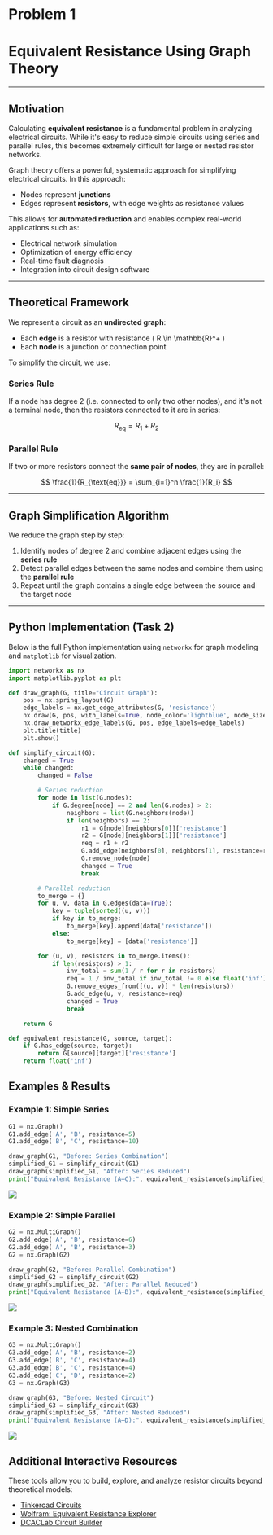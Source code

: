 # Problem 1
#  Equivalent Resistance Using Graph Theory

---

## Motivation

Calculating **equivalent resistance** is a fundamental problem in analyzing electrical circuits. While it's easy to reduce simple circuits using series and parallel rules, this becomes extremely difficult for large or nested resistor networks.

Graph theory offers a powerful, systematic approach for simplifying electrical circuits. In this approach:

- Nodes represent **junctions**
- Edges represent **resistors**, with edge weights as resistance values

This allows for **automated reduction** and enables complex real-world applications such as:

- Electrical network simulation
- Optimization of energy efficiency
- Real-time fault diagnosis
- Integration into circuit design software

---

## Theoretical Framework

We represent a circuit as an **undirected graph**:

- Each **edge** is a resistor with resistance \( R \in \mathbb{R}^+ \)
- Each **node** is a junction or connection point

To simplify the circuit, we use:

### Series Rule

If a node has degree 2 (i.e. connected to only two other nodes), and it's not a terminal node, then the resistors connected to it are in series:

$$
R_{\text{eq}} = R_1 + R_2
$$

### Parallel Rule

If two or more resistors connect the **same pair of nodes**, they are in parallel:

$$
\frac{1}{R_{\text{eq}}} = \sum_{i=1}^n \frac{1}{R_i}
$$

---

## Graph Simplification Algorithm

We reduce the graph step by step:

1. Identify nodes of degree 2 and combine adjacent edges using the **series rule**
2. Detect parallel edges between the same nodes and combine them using the **parallel rule**
3. Repeat until the graph contains a single edge between the source and the target node

---

## Python Implementation (Task 2)

Below is the full Python implementation using `networkx` for graph modeling and `matplotlib` for visualization.

```python
import networkx as nx
import matplotlib.pyplot as plt

def draw_graph(G, title="Circuit Graph"):
    pos = nx.spring_layout(G)
    edge_labels = nx.get_edge_attributes(G, 'resistance')
    nx.draw(G, pos, with_labels=True, node_color='lightblue', node_size=1000)
    nx.draw_networkx_edge_labels(G, pos, edge_labels=edge_labels)
    plt.title(title)
    plt.show()

def simplify_circuit(G):
    changed = True
    while changed:
        changed = False

        # Series reduction
        for node in list(G.nodes):
            if G.degree[node] == 2 and len(G.nodes) > 2:
                neighbors = list(G.neighbors(node))
                if len(neighbors) == 2:
                    r1 = G[node][neighbors[0]]['resistance']
                    r2 = G[node][neighbors[1]]['resistance']
                    req = r1 + r2
                    G.add_edge(neighbors[0], neighbors[1], resistance=req)
                    G.remove_node(node)
                    changed = True
                    break

        # Parallel reduction
        to_merge = {}
        for u, v, data in G.edges(data=True):
            key = tuple(sorted((u, v)))
            if key in to_merge:
                to_merge[key].append(data['resistance'])
            else:
                to_merge[key] = [data['resistance']]

        for (u, v), resistors in to_merge.items():
            if len(resistors) > 1:
                inv_total = sum(1 / r for r in resistors)
                req = 1 / inv_total if inv_total != 0 else float('inf')
                G.remove_edges_from([(u, v)] * len(resistors))
                G.add_edge(u, v, resistance=req)
                changed = True
                break

    return G

def equivalent_resistance(G, source, target):
    if G.has_edge(source, target):
        return G[source][target]['resistance']
    return float('inf')
```
## Examples & Results

### Example 1: Simple Series
```python
G1 = nx.Graph()
G1.add_edge('A', 'B', resistance=5)
G1.add_edge('B', 'C', resistance=10)

draw_graph(G1, "Before: Series Combination")
simplified_G1 = simplify_circuit(G1)
draw_graph(simplified_G1, "After: Series Reduced")
print("Equivalent Resistance (A–C):", equivalent_resistance(simplified_G1, 'A', 'C'), "Ω")

```

![](090.png)

### Example 2: Simple Parallel
```python
G2 = nx.MultiGraph()
G2.add_edge('A', 'B', resistance=6)
G2.add_edge('A', 'B', resistance=3)
G2 = nx.Graph(G2)

draw_graph(G2, "Before: Parallel Combination")
simplified_G2 = simplify_circuit(G2)
draw_graph(simplified_G2, "After: Parallel Reduced")
print("Equivalent Resistance (A–B):", equivalent_resistance(simplified_G2, 'A', 'B'), "Ω")

```
![](11.png)

### Example 3: Nested Combination
```python
G3 = nx.MultiGraph()
G3.add_edge('A', 'B', resistance=2)
G3.add_edge('B', 'C', resistance=4)
G3.add_edge('B', 'C', resistance=4)
G3.add_edge('C', 'D', resistance=2)
G3 = nx.Graph(G3)

draw_graph(G3, "Before: Nested Circuit")
simplified_G3 = simplify_circuit(G3)
draw_graph(simplified_G3, "After: Nested Reduced")
print("Equivalent Resistance (A–D):", equivalent_resistance(simplified_G3, 'A', 'D'), "Ω")
```
![](Unknown.png)

## Additional Interactive Resources
These tools allow you to build, explore, and analyze resistor circuits beyond theoretical models:

- [Tinkercad Circuits](https://www.tinkercad.com/circuits)
- [Wolfram: Equivalent Resistance Explorer](https://demonstrations.wolfram.com/EquivalentResistanceInResistorNetworks/)
- [DCACLab Circuit Builder](https://dcaclab.com/)
